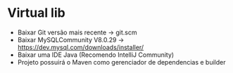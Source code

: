 

# Virtual lib

- Baixar Git versão mais recente -> git.scm
- Baixar MySQLCommunity V8.0.29 -> https://dev.mysql.com/downloads/installer/ 
- Baixar uma IDE Java (Recomendo IntelliJ Community) 
- Projeto possuirá o Maven como gerenciador de dependencias e builder

